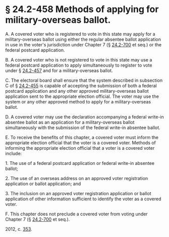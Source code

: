 # § 24.2-458 Methods of applying for military-overseas ballot.

<p>A. A covered voter who is registered to vote in this state may apply for a military-overseas ballot using either the regular absentee ballot application in use in the voter's jurisdiction under Chapter 7 (§ <a href='http://law.lis.virginia.gov/vacode/24.2-700/'>24.2-700</a> et seq.) or the federal postcard application.</p><p>B. A covered voter who is not registered to vote in this state may use a federal postcard application to apply simultaneously to register to vote under § <a href='http://law.lis.virginia.gov/vacode/24.2-457/'>24.2-457</a> and for a military-overseas ballot.</p><p>C. The electoral board shall ensure that the system described in subsection C of § <a href='http://law.lis.virginia.gov/vacode/24.2-455/'>24.2-455</a> is capable of accepting the submission of both a federal postcard application and any other approved military-overseas ballot application sent to the appropriate election official. The voter may use the system or any other approved method to apply for a military-overseas ballot.</p><p>D. A covered voter may use the declaration accompanying a federal write-in absentee ballot as an application for a military-overseas ballot simultaneously with the submission of the federal write-in absentee ballot.</p><p>E. To receive the benefits of this chapter, a covered voter must inform the appropriate election official that the voter is a covered voter. Methods of informing the appropriate election official that a voter is a covered voter include:</p><p>1. The use of a federal postcard application or federal write-in absentee ballot;</p><p>2. The use of an overseas address on an approved voter registration application or ballot application; and</p><p>3. The inclusion on an approved voter registration application or ballot application of other information sufficient to identify the voter as a covered voter.</p><p>F. This chapter does not preclude a covered voter from voting under Chapter 7 (§ <a href='http://law.lis.virginia.gov/vacode/24.2-700/'>24.2-700</a> et seq.).</p><p>2012, c. <a href='http://lis.virginia.gov/cgi-bin/legp604.exe?121+ful+CHAP0353'>353</a>.</p>